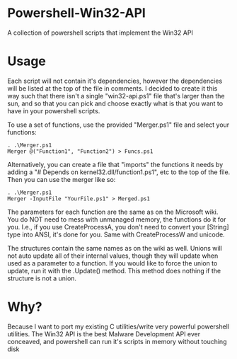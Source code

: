 # Powershell-Win32-API
A collection of powershell scripts that implement the Win32 API

# Usage

Each script will not contain it's dependencies, however the dependencies will be listed at the top of the file in comments.
I decided to create it this way such that there isn't a single "win32-api.ps1" file that's larger than the sun, and so that you can pick and choose exactly what is that you want to have in your powershell scripts.

To use a set of functions, use the provided "Merger.ps1" file and select your functions:

```
. .\Merger.ps1
Merger @("Function1", "Function2") > Funcs.ps1
```

Alternatively, you can create a file that "imports" the functions it needs by adding a "# Depends on kernel32.dll/function1.ps1", etc to the top of the file. Then you can use the merger like so:

```
. .\Merger.ps1
Merger -InputFile "YourFile.ps1" > Merged.ps1
```

The parameters for each function are the same as on the Microsoft wiki. You do NOT need to mess with unmanaged memory, the functions do it for you. I.e., if you use CreateProcessA, you don't need to convert your \[String\] type into ANSI, it's done for you. Same with CreateProcessW and unicode.

The structures contain the same names as on the wiki as well. Unions will not auto update all of their internal values, though they will update when used as a parameter to a function. If you would like to force the union to update, run it with the .Update() method. This method does nothing if the structure is not a union.

# Why?

Because I want to port my existing C utilities/write very powerful powershell utilities. The Win32 API is the best Malware Development API ever conceaved, and powershell can run it's scripts in memory without touching disk
